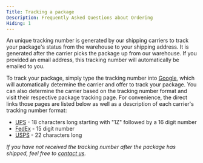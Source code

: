 ```yaml
---
Title: Tracking a package
Description: Frequently Asked Questions about Ordering
Hiding: 1
---
```


An unique tracking number is generated by our shipping carriers to track your package's status from the warehouse to your shipping address. It is generated after the carrier picks the package up from our warehouse. If you provided an email address, this tracking number will automatically be emailed to you.

To track your package, simply type the tracking number into <a href="http://www.google.com">Google</a>, which will automatically determine the carrier and offer to track your package. You can also determine the carrier based on the tracking number format and visit their respective package tracking page. For convenience, the direct links those pages are listed below as well as a description of each carrier's tracking number format:

* [UPS](http://www.ups.com/tracking/tracking.html) - 18 characters long starting with "1Z" followed by a 16 digit number
* [FedEx](https://www.fedex.com/fedextrack/") - 15 digit number
* [USPS](https://www.usps.com/shipping/trackandconfirm.htm) - 22 characters long

*If you have not received the tracking number after the package has shipped, feel free to [contact us](?contact).*
